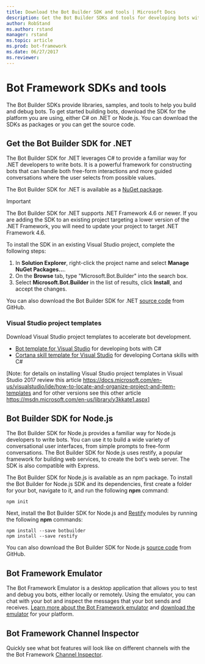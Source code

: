 ```yaml
---
title: Download the Bot Builder SDK and tools | Microsoft Docs
description: Get the Bot Builder SDKs and tools for developing bots with the Bot Framework.
author: RobStand
ms.author: rstand
manager: rstand
ms.topic: article
ms.prod: bot-framework
ms.date: 06/27/2017
ms.reviewer:
---
```

# Bot Framework SDKs and tools

The Bot Builder SDKs provide libraries, samples, and tools to help you build and debug bots. To get started building bots, download the SDK for the platform you are using, either C# on .NET or Node.js. You can download the SDKs as packages or you can get the source code.

## Get the Bot Builder SDK for .NET
The Bot Builder SDK for .NET leverages C# to provide a familiar way for .NET developers to write bots. It is a powerful framework for constructing bots that can handle both free-form interactions and more guided conversations where the user selects from possible values.

The Bot Builder SDK for .NET is available as a [NuGet package](https://www.nuget.org/packages/Microsoft.Bot.Builder/).

> [!IMPORTANT]
> The Bot Builder SDK for .NET supports .NET Framework 4.6 or newer. If you are adding the SDK to an existing project
> targeting a lower version of the .NET Framework, you will need to update your project to target .NET Framework 4.6.

To install the SDK in an existing Visual Studio project, complete the following steps:

1. In **Solution Explorer**, right-click the project name and select **Manage NuGet Packages...**.
2. On the **Browse** tab, type "Microsoft.Bot.Builder" into the search box.
3. Select **Microsoft.Bot.Builder** in the list of results, click **Install**, and accept the changes.

You can also download the Bot Builder SDK for .NET [source code](https://github.com/Microsoft/BotBuilder/tree/master/CSharp) from GitHub.

### Visual Studio project templates
Download Visual Studio project templates to accelerate bot development.

* [Bot template for Visual Studio][bot-template] for developing bots with C#
* [Cortana skill template for Visual Studio][cortana-template] for developing Cortana skills with C#

[Note: for details on installing Visual Studio project templates in Visual Studio 2017 review this article https://docs.microsoft.com/en-us/visualstudio/ide/how-to-locate-and-organize-project-and-item-templates and for other versions see this other article https://msdn.microsoft.com/en-us/library/y3kkate1.aspx]

## Bot Builder SDK for Node.js
The Bot Builder SDK for Node.js provides a familiar way for Node.js developers to write bots. You can use it to build a wide variety of conversational user interfaces, from simple prompts to free-form conversations. The Bot Builder SDK for Node.js uses restify, a popular framework for building web services, to create the bot's web server. The SDK is also compatible with Express.

The Bot Builder SDK for Node.js is available as an npm package. 
To install the Bot Builder for Node.js SDK and its dependencies, first create a folder for your bot, navigate to it, and run the following **npm** command:

```
npm init
```

Next, install the Bot Builder SDK for Node.js and <a href="http://restify.com/" target="_blank">Restify</a> modules by running the following **npm** commands:

```
npm install --save botbuilder
npm install --save restify
```

You can also download the Bot Builder SDK for Node.js [source code](https://github.com/Microsoft/BotBuilder/tree/master/Node) from GitHub.

## Bot Framework Emulator
The Bot Framework Emulator is a desktop application that allows you to test and debug you bots, either locally or remotely. Using the emulator, you can chat with your bot and inspect the messages that your bot sends and receives. [Learn more about the Bot Framework emulator](~/debug-bots-emulator.md) and [download the emulator](http://emulator.botframework.com) for your platform.

## Bot Framework Channel Inspector
Quickly see what bot features will look like on different channels with the the Bot Framework [Channel Inspector](https://docs.botframework.com/en-us/channel-inspector/channels/Skype/#navtitle).

[bot-template]: http://aka.ms/bf-bc-vstemplate
[cortana-template]: https://aka.ms/bf-cortanaskill-template
